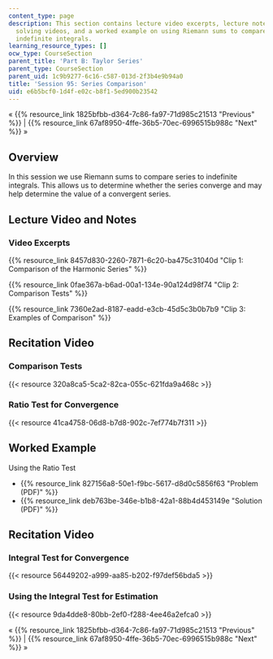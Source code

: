 ```yaml
---
content_type: page
description: This section contains lecture video excerpts, lecture notes, problem
  solving videos, and a worked example on using Riemann sums to compare series to
  indefinite integrals.
learning_resource_types: []
ocw_type: CourseSection
parent_title: 'Part B: Taylor Series'
parent_type: CourseSection
parent_uid: 1c9b9277-6c16-c587-013d-2f3b4e9b94a0
title: 'Session 95: Series Comparison'
uid: e6b5bcf0-1d4f-e02c-b8f1-5ed900b23542
---
```


« {{% resource_link 1825bfbb-d364-7c86-fa97-71d985c21513 "Previous" %}} | {{% resource_link 67af8950-4ffe-36b5-70ec-6996515b988c "Next" %}} »

Overview
--------

In this session we use Riemann sums to compare series to indefinite integrals. This allows us to determine whether the series converge and may help determine the value of a convergent series.

Lecture Video and Notes
-----------------------

### Video Excerpts

{{% resource_link 8457d830-2260-7871-6c20-ba475c31040d "Clip 1: Comparison of the Harmonic Series" %}}

{{% resource_link 0fae367a-b6ad-00a1-134e-90a124d98f74 "Clip 2: Comparison Tests" %}}

{{% resource_link 7360e2ad-8187-eadd-e3cb-45d5c3b0b7b9 "Clip 3: Examples of Comparison" %}}

Recitation Video
----------------

### Comparison Tests

{{< resource 320a8ca5-5ca2-82ca-055c-621fda9a468c >}}

### Ratio Test for Convergence

{{< resource 41ca4758-06d8-b7d8-902c-7ef774b7f311 >}}

Worked Example
--------------

Using the Ratio Test

*   {{% resource_link 827156a8-50e1-f9bc-5617-d8d0c5856f63 "Problem (PDF)" %}}
*   {{% resource_link deb763be-346e-b1b8-42a1-88b4d453149e "Solution (PDF)" %}}

Recitation Video
----------------

### Integral Test for Convergence

{{< resource 56449202-a999-aa85-b202-f97def56bda5 >}}

### Using the Integral Test for Estimation

{{< resource 9da4dde8-80bb-2ef0-f288-4ee46a2efca0 >}}

« {{% resource_link 1825bfbb-d364-7c86-fa97-71d985c21513 "Previous" %}} | {{% resource_link 67af8950-4ffe-36b5-70ec-6996515b988c "Next" %}} »